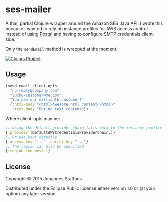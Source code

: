 # ses-mailer

A thin, partial Clojure wrapper around the Amazon SES Java API. I wrote this because I wanted to 
rely on instance profiles for AWS access control instead of using [Postal](https://github.com/drewr/postal) and having to 
configure SMTP credentials client-side.

Only the `sendEmail` method is wrapped at the moment.

[![Clojars Project](http://clojars.org/ses-mailer/latest-version.svg)](http://clojars.org/ses-mailer)

## Usage

```clj
(send-email client-opts
  "no-reply@company.com"
  "lucky-customer@me.com"
  "You are our millionth customer!"
  {:html-body "<html>Awesome html content</html>"
   :text-body "Boring text content"})
```

Where client-opts may be:

```clj
;; Using the default provider chain falls back to the instance profile
{:provider (DefaultAWSCredentialsProviderChain.)}
;; Or use keys directly
{:access-key "..." :secret-key "..."}
;; The region can also be specified
{:region :eu-west-1}

```

## License

Copyright © 2015 Johannes Staffans

Distributed under the Eclipse Public License either version 1.0 or (at
your option) any later version.
